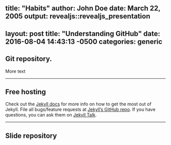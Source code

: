 title: "Habits"
author: John Doe
date: March 22, 2005
output: revealjs::revealjs_presentation
---
layout: post
title:  "Understanding GitHub"
date:   2016-08-04 14:43:13 -0500
categories: generic
----
## Git repository.
More text

----
## Free hosting

Check out the [Jekyll docs][jekyll-docs] for more info on how to get the most out of Jekyll. File all bugs/feature requests at [Jekyll’s GitHub repo][jekyll-gh]. If you have questions, you can ask them on [Jekyll Talk][jekyll-talk].

[jekyll-docs]: http://jekyllrb.com/docs/home
[jekyll-gh]:   https://github.com/jekyll/jekyll
[jekyll-talk]: https://talk.jekyllrb.com/

----
## Slide repository
